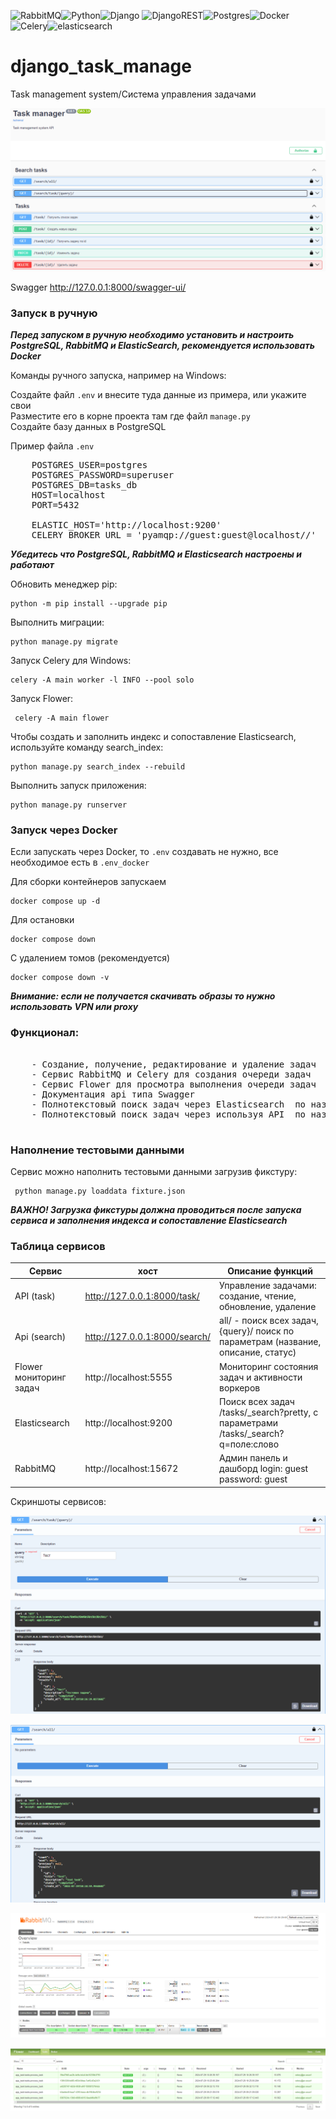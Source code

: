  ![RabbitMQ](https://img.shields.io/badge/RabbitMQ-FFFFF?style=for-the-badge&logo=rabbitmq&logoColor=FF6600)![Python](https://img.shields.io/badge/python-3670A0?style=for-the-badge&logo=python&logoColor=ffdd54)![Django](https://img.shields.io/badge/django-%23092E20.svg?style=for-the-badge&logo=django&logoColor=white) ![DjangoREST](https://img.shields.io/badge/DJANGO-REST-ff1709?style=for-the-badge&logo=django&logoColor=white&color=ff1709&labelColor=gray)![Postgres](https://img.shields.io/badge/postgres-%23316192.svg?style=for-the-badge&logo=postgresql&logoColor=white)![Docker](https://img.shields.io/badge/docker-%230db7ed.svg?style=for-the-badge&logo=docker&logoColor=white)![Celery](https://img.shields.io/badge/Celery-ff1709?style=for-the-badge&logo=celery&logoColor=white)![elasticsearch](https://img.shields.io/badge/Elasticsearch-005571?style=for-the-badge&logo=elasticsearch&logoColor=white)
# django_task_manage
Task management system/Система управления задачами

![swagger](/image/swagger.png)
<br>

Swagger http://127.0.0.1:8000/swagger-ui/

### Запуск в ручную

***Перед запуском в ручную необходимо установить и настроить PostgreSQL, RabbitMQ и ElasticSearch, рекомендуется использовать Docker***

Команды ручного запуска, например на Windows:

Создайте файл `.env` и внесите туда данные из примера, или укажите свои <br/>
Разместите его в корне проекта там где файл `manage.py` <br/>
Создайте базу данных в PostgreSQL <br/> 

Пример файла `.env`
<pre>
    POSTGRES_USER=postgres
    POSTGRES_PASSWORD=superuser
    POSTGRES_DB=tasks_db
    HOST=localhost
    PORT=5432

    ELASTIC_HOST='http://localhost:9200'
    CELERY_BROKER_URL = 'pyamqp://guest:guest@localhost//'
</pre>

***Убедитесь что  PostgreSQL, RabbitMQ и Elasticsearch  настроены и работают***

Обновить менеджер pip:
    
    python -m pip install --upgrade pip

Выполнить миграции:

    python manage.py migrate 

Запуск Celery для Windows:
    
    celery -A main worker -l INFO --pool solo

Запуск Flower:

     celery -A main flower  

Чтобы создать и заполнить индекс и сопоставление Elasticsearch, используйте команду search_index:
    
    python manage.py search_index --rebuild 

Выполнить запуск приложения:

    python manage.py runserver  

### Запуск через Docker

Если запускать через Docker, то `.env` создавать не нужно, все необходимое есть в `.env_docker`

Для сборки контейнеров запускаем 
    
    docker compose up -d

Для остановки 

    docker compose down

С удалением томов (рекомендуется) 
    
    docker compose down -v

***Внимание: если не получается скачивать образы то нужно использовать VPN или proxy***

### Функционал:
<pre>

    - Создание, получение, редактирование и удаление задач
    - Сервис RabbitMQ и Celery для создания очереди задач 
    - Сервис Flower для просмотра выполнения очереди задач 
    - Документация api типа Swagger 
    - Полнотекстовый поиск задач через Elasticsearch  по названию, описанию и статусу
    - Полнотекстовый поиск задач через используя API  по названию, описанию и статусу

</pre>

### Наполнение тестовыми данными
Сервис можно наполнить тестовыми данными загрузив фикстуру:
    
     python manage.py loaddata fixture.json

***ВАЖНО! Загрузка фикстуры должна проводиться после запуска сервиса и заполнения индекса и сопоставление Elasticsearch***

### Таблица сервисов

| Сервис                  | хост                          | Описание функций                                                                   |
|-------------------------|-------------------------------|------------------------------------------------------------------------------------|
| API (task)              | http://127.0.0.1:8000/task/   | Управление задачами: создание, чтение, обновление, удаление                        |
| Api (search)            | http://127.0.0.1:8000/search/ | all/ - поиск всех задач, {query}/ поиск по параметрам (название, описание, статус) |
| Flower мониторинг задач | http://localhost:5555         | Мониторинг состояния задач и активности воркеров                                   |
| Elasticsearch           | http://localhost:9200         | Поиск всех задач /tasks/_search?pretty, с параметрами /tasks/_search?q=поле:слово  |
| RabbitMQ                | http://localhost:15672        | Админ панель и дашборд login: guest password: guest                                |

Скриншоты сервисов:

![swagger](/image/swagger1.png)
<br>

![swagger](/image/swagger2.png)
<br>

![rabbit](/image/rabbit.png)
<br>

![flower](/image/flower.png)
<br>